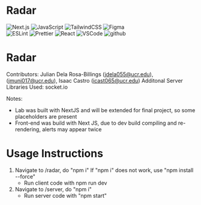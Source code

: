 # Radar
![Next.js](https://img.shields.io/badge/next.js-000000?style=for-the-badge&logo=nextdotjs&logoColor=white)
![JavaScript](https://img.shields.io/badge/javascript-%23323330.svg?style=for-the-badge&logo=javascript&logoColor=%23F7DF1E)
![TailwindCSS](https://img.shields.io/badge/tailwindcss-%2338B2AC.svg?style=for-the-badge&logo=tailwind-css&logoColor=white)
![Figma](https://img.shields.io/badge/figma-%23F24E1E.svg?style=for-the-badge&logo=figma&logoColor=white)
<br/>
![ESLint](https://img.shields.io/badge/ESLint-4B3263?style=for-the-badge&logo=eslint&logoColor=white)
![Prettier](https://img.shields.io/badge/prettier-1A2C34?style=for-the-badge&logo=prettier&logoColor=F7BA3E)
![React](https://img.shields.io/badge/-ReactJs-61DAFB?logo=react&logoColor=white&style=for-the-badge)
![VSCode](https://img.shields.io/badge/VSCode-0078D4?style=for-the-badge&logo=visual%20studio%20code&logoColor=white)
![github](https://img.shields.io/badge/GitHub-100000?style=for-the-badge&logo=github&logoColor=white)

# Radar
Contributors: Julian Dela Rosa-Billings (jdela055@ucr.edu), (jmuni017@ucr.edu), Isaac Castro (icast065@ucr.edu)
Additonal Server Libraries Used: socket.io

Notes:
* Lab was built with NextJS and will be extended for final project, so some placeholders are present
* Front-end was build with Next JS, due to dev build compiling and re-rendering, alerts may appear twice
# Usage Instructions
1. Navigate to /radar, do "npm i"
   If "npm i" does not work, use "npm install --force"
   *  Run client code with npm run dev
3. Navigate to /server, do "npm i"
   *  Run server code with "npm start"